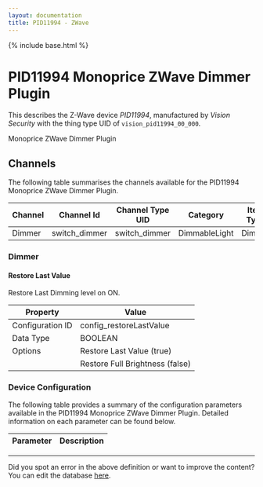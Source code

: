 ```yaml
---
layout: documentation
title: PID11994 - ZWave
---
```


{% include base.html %}

# PID11994 Monoprice ZWave Dimmer Plugin

This describes the Z-Wave device *PID11994*, manufactured by *Vision Security* with the thing type UID of ```vision_pid11994_00_000```. 

Monoprice ZWave Dimmer Plugin


## Channels
The following table summarises the channels available for the PID11994 Monoprice ZWave Dimmer Plugin.

| Channel | Channel Id | Channel Type UID | Category | Item Type |
|---------|------------|------------------|----------|-----------|
| Dimmer | switch_dimmer | switch_dimmer | DimmableLight | Dimmer |


### Dimmer

#### Restore Last Value

Restore Last Dimming level on ON.


| Property         | Value    |
|------------------|----------|
| Configuration ID | config_restoreLastValue |
| Data Type        | BOOLEAN || Default Value | true |
| Options | Restore Last Value (true) |
|  | Restore Full Brightness (false) |


### Device Configuration
The following table provides a summary of the configuration parameters available in the PID11994 Monoprice ZWave Dimmer Plugin.
Detailed information on each parameter can be found below.

| Parameter   | Description |
|-------------|-------------|


---

Did you spot an error in the above definition or want to improve the content?
You can edit the database [here](http://www.cd-jackson.com/index.php/zwave/zwave-device-database/zwave-device-list/devicesummary/669).
